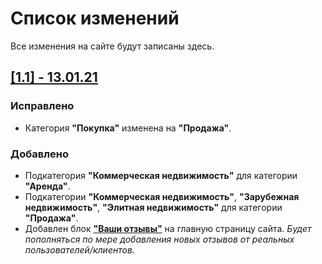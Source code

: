 # Список изменений
Все изменения на сайте будут записаны здесь.

## [[1.1] - 13.01.21](https://github.com/flathead/expertestate/pull/1)
### Исправлено
- Категория **"Покупка"** изменена на **"Продажа"**.
### Добавлено
- Подкатегория **"Коммерческая недвижимость"** для категории **"Аренда"**.
- Подкатегории **"Коммерческая недвижимость"**, **"Зарубежная недвижимость"**, **"Элитная недвижимость"** для категории **"Продажа"**.
- Добавлен блок [**"Ваши отзывы"**](https://expertestate.su) на главную страницу сайта.
*Будет пополняться по мере добавления новых отзывов от реальных пользователей/клиентов.*
